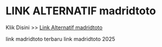 # LINK ALTERNATIF madridtoto

Klik Disini >> <a href="https://linksto.pages.dev/">Link Alternatif madridtoto </a>

link madridtoto terbaru
link madridtoto 2025